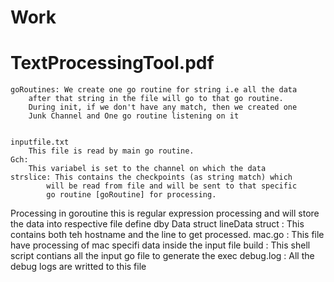 # Work
# TextProcessingTool.pdf
    goRoutines: We create one go routine for string i.e all the data 
        after that string in the file will go to that go routine. 
        During init, if we don't have any match, then we created one 
        Junk Channel and One go routine listening on it

 
    inputfile.txt 
        This file is read by main go routine. 
    Gch: 
        This variabel is set to the channel on which the data
    strslice: This contains the checkpoints (as string match) which
            will be read from file and will be sent to that specific 
            go routine [goRoutine] for processing.
   Processing in goroutine
       this is regular expression processing and will store the data
            into respective file define dby Data struct
    lineData struct : This contains both teh hostname and the line to 
        get processed.
    mac.go : This file have processing of mac specifi data inside the input
        file
    build : This shell script contians all the input go file to generate 
        the exec
    debug.log : All the debug logs are writted to this file
